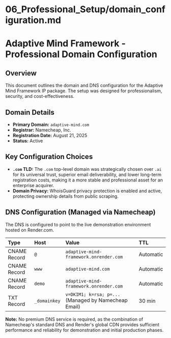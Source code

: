# 06_Professional_Setup/domain_configuration.md
# Adaptive Mind Framework - Professional Domain Configuration

## Overview

This document outlines the domain and DNS configuration for the Adaptive Mind Framework IP package. The setup was designed for professionalism, security, and cost-effectiveness.

## Domain Details

- **Primary Domain:** `adaptive-mind.com`
- **Registrar:** Namecheap, Inc.
- **Registration Date:** August 21, 2025
- **Status:** Active

## Key Configuration Choices

- **`.com` TLD:** The `.com` top-level domain was strategically chosen over `.ai` for its universal trust, superior email deliverability, and lower long-term registration costs, making it a more stable and professional asset for an enterprise acquirer.
- **Domain Privacy:** WhoisGuard privacy protection is enabled and active, protecting ownership details from public scraping.

## DNS Configuration (Managed via Namecheap)

The DNS is configured to point to the live demonstration environment hosted on Render.com.

| Type         | Host  | Value                                    | TTL       |
| :----------- | :---- | :--------------------------------------- | :-------- |
| CNAME Record | `@`   | `adaptive-mind-framework.onrender.com`   | Automatic |
| CNAME Record | `www` | `adaptive-mind.com`                      | Automatic |
| CNAME Record | `demo`| `adaptive-mind-framework.onrender.com`   | Automatic |
| TXT Record   | `_domainkey` | `v=DKIM1; k=rsa; p=...` (Managed by Namecheap Email) | 30 min    |

**Note:** No premium DNS service is required, as the combination of Namecheap's standard DNS and Render's global CDN provides sufficient performance and reliability for demonstration and initial production phases.